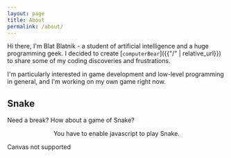 ```yaml
---
layout: page
title: About
permalink: /about/
---
```


Hi there, I'm Blat Blatnik - a student of artificial intelligence and a huge programming geek. I decided to create [`computerBear`]({{"/" | relative_url}}) to share some of my coding discoveries and frustrations. 

I'm particularly interested in game development and low-level programming in general, and I'm working on my own game right now.

## Snake

Need a break? How about a game of Snake?

<noscript>
  <p style="text-align:center;">
    You have to enable javascript to play Snake.
  </p>
</noscript>
<canvas id="canvas" tabindex="-1" style="height: 50%;">Canvas not supported</canvas>

<script type="text/javascript">
var e=document.getElementById("canvas"),h=e.getContext("2d",{alpha:!1}),k=e.getBoundingClientRect();e.setAttribute("width",k.width);e.setAttribute("height",k.height);e.focus();var l=40,n=20,q=Array(4),r=0,t=0,u=0,v=0,w=20,x=10,y=Array(1600);y[0]=w;y[1]=x;y[2]=w;y[3]=x;y[4]=w;y[5]=x;
for(var z=6,B=2,C=0,D="score: 0",ba=aa(),F=0,G=Array(1600),H=[],I=G.length,J=[],K=Array(101),L=[{r:255,b:0,a:0},{r:255,b:136,a:0},{r:97,b:46,a:0}],M=0;20>M;++M)for(var N=0;40>N;++N){var ca=2*(40*M+N);G[ca+0]=N;G[ca+1]=M}for(var O=0;O<K.length;++O){var P,Q=Math.min(Math.max(O/(K.length-1)*L.length,0),L.length-1),R=L[Math.floor(Q)],S=L[Math.ceil(Q)],da=Q-Math.floor(Q);P={r:T(R.r,S.r),b:T(R.b,S.b),a:T(R.a,S.a)};K[O]="rgb("+P.r+","+P.b+","+P.a+")"}U();e.addEventListener("keydown",ea);
e.addEventListener("focusout",fa);V();
function V(){var a=aa(),b=(a-ba)/1E3;ba=a;.018>=b?b=1/60:.019<=b&&.021>=b?b=.02:.034<=b&&(b=1/30);if(0==B){F+=b;1==t?u-=20*b:2==t?u+=20*b:3==t?v-=20*b:4==t&&(v+=20*b);if(b=0!=t&&(1<=Math.abs(u)||1<=Math.abs(v))){for(a=z-2;2<=a;a-=2)y[a+0]=y[a-2],y[a+1]=y[a-1];-1>=u?(y[0]--,u++):1<=u?(y[0]++,u--):-1>=v?(y[1]--,v++):1<=v&&(y[1]++,v--);0>y[0]&&(y[0]=39);40<=y[0]&&(y[0]=0);0>y[1]&&(y[1]=19);20<=y[1]&&(y[1]=0);for(a=0;a<H.length;a+=3){var c=H[a+0],g=H[a+1],d=H[a+2];if(y[0]==c&&y[1]==g){C+=Math.max(1,Math.ceil((1-
Math.min(Math.max((F-d)/(5+z/20),0),1))*z/2));D="score: "+Math.ceil(C);J.push(c,g,F);H.splice(a,3);0==H.length&&U();break}}c=y[z-2];g=y[z-1];for(a=0;a<J.length;a+=3)d=J[a+1],J[a+0]==c&&d==g&&(y[z++]=c,y[z++]=g,J.splice(a,3),a-=3);if(6<z)for(a=2;a<z;a+=2)if(y[0]==y[a+0]&&y[1]==y[a+1]){B=3;break}}if((b||0==t)&&0<r){b=q[0];for(a=1;a<r;++a)q[a-1]=q[a];--r;ha(b,t)||(t=b,v=u=0)}}a=e.width;b=e.height;l=a/40;n=b/20;h.globalCompositeOperation="source-over";h.fillStyle="white";h.fillRect(0,0,a,b);for(c=0;c<
H.length;c+=3){g=H[c+0];d=H[c+1];var f=Math.min(Math.max((F-H[c+2])/(5+z/20),0),1);h.fillStyle=K[Math.floor(100*f)];f=1-ia(f)/3;var m=(1-f)/2;W(g+m,d+m,f,f,.25*f,!1)}h.fillStyle="rgb(50, 50, 50)";c=1+z/2;for(g=0;g<J.length;g+=3)d=.8+.3*(1-20*(F-J[g+2])/c),f=(1-d)/2,W(J[g+0]+f,J[g+1]+f,d,d,d/4,!1);c=y[z-2];g=y[z-1];d=y[z-4]-c;f=y[z-3]-g;d=0<d&&20>d||-20>d?2:0>d&&20>-d||20<d?1:0<f&&10>f||-10>f?4:0>f&&10>-f||10<f?3:0;f=Math.abs(u)+Math.abs(v);1==d?c-=f:2==d?c+=f:3==d?g-=f:4==d&&(g+=f);h.fillStyle="black";
d=y[0];f=y[1];X(d+u,f+v,d,f);for(m=2;m<z-2;m+=2){var p=y[m+0],A=y[m+1];X(d,f,p,A);d=p;f=A}X(c,g,d,f);if(0==B||1==B)h.font="400 20px Serif",h.textAlign="center",h.fillStyle="rgb(120, 120, 120)",h.fillText(D,a/2,40);0==B?window.requestAnimationFrame(V):(2!=B&&(h.globalCompositeOperation="multiply",h.fillStyle="rgb(200, 200, 200)",h.fillRect(0,0,a,b),h.globalCompositeOperation="source-over"),h.font="400 32px Serif",h.textAlign="center",h.fillStyle="rgb(120, 120, 120)",2==B?h.fillText("Move to Start",
a/2,b/4):1==B?h.fillText("Paused",a/2,b/2):3==B&&(h.fillText("Game Over!",a/2,b/4),h.fillText(D,a/2,b/4+40),h.font="400 20px Serif",h.fillText("Press space to try again",a/2,b/4+80)))}function X(a,b,c,g){var d=Math.min(a,c);a=Math.max(a,c);c=Math.min(b,g);b=Math.max(b,g);g=a-d;var f=b-c,m=g+1,p=f+1;1<g?(Y(d-1,c,2,1),Y(a,b,2,1)):1<f?(Y(d,c-1,1,2),Y(a,b,1,2)):(Y(d,c,m,p),0>d?Y(40+d,c,m,p):39<a?Y(d-40,c,m,p):0>c?Y(d,20+c,m,p):19<b&&Y(d,c-20,m,p))}function Y(a,b,c,g){W(a+.1,b+.1,c-.2,g-.2,.5,!0)}
function W(a,b,c,g,d,f){a*=l;b*=n;c*=l;g*=n;d*=Math.min(l,n);f?(a=Math.ceil(a),b=Math.ceil(b),c=Math.ceil(c),g=Math.ceil(g)):(a+=.6,b+=.6);h.beginPath();h.moveTo(a+d,b);h.lineTo(a+c-d,b);h.quadraticCurveTo(a+c,b,a+c,b+d);h.lineTo(a+c,b+g-d);h.quadraticCurveTo(a+c,b+g,a+c-d,b+g);h.lineTo(a+d,b+g);h.quadraticCurveTo(a,b+g,a,b+g-d);h.lineTo(a,b+d);h.quadraticCurveTo(a,b,a+d,b);h.closePath();h.fill()}
function U(){if(1600>z){var a;do{if(I>=G.length){for(a=G.length-2;2<=a;a-=2){var b=2*Math.floor(Math.random()*a/2);var c=G[a+0],g=G[a+1];G[a+0]=G[b+0];G[a+1]=G[b+1];G[b+0]=c;G[b+1]=g}I=0}a=G[I++];b=G[I++]}while(Z(a,b));H.push(a,b,F);if((z-20)/2E3>Math.random()){c=Math.random();if(.25>c&&39>a&&19>b){var d=a+1;var f=b;var m=a;var p=b+1;var A=a+1;var E=b+1}else.5>c&&37>a?(d=a+1,f=b,m=a+2,p=b,A=a+3,E=b):.75>c&&17>b?(d=a,f=b+1,m=a,p=b+2,A=a,E=b+3):38>a&&19>b&&(d=a+1,f=b,m=a+1,p=b+1,A=a+2,E=b+1);Z(d,f)||
Z(m,p)||Z(A,E)||H.push(d,f,F,m,p,F,A,E,F)}}}function fa(){0==B&&(B=1)}
function ea(a){var b=B;if(32==a.keyCode||13==a.keyCode||27==a.keyCode)a.preventDefault(),0==B?B=1:1==B?B=0:3==B&&(t=r=0,w=20,x=10,z=6,y[0]=w,y[1]=x,y[2]=w,y[3]=x,y[4]=w,y[5]=x,v=u=0,B=2,C=0,D="score: 0",F=0,J.length=0,H.length=0,U(),window.requestAnimationFrame(V));else{a.preventDefault();var c=0;switch(a.keyCode){case 37:case 65:case 100:c=1;break;case 38:case 87:case 104:c=3;break;case 39:case 68:case 102:c=2;break;case 40:case 83:case 101:c=4}if(0!=c&&2==B||0==B)r<q.length&&(ha(c,0==r?t:q[r-1])||
(q[r++]=c)),2==B&&(B=0)}0==B&&0!=b&&window.requestAnimationFrame(V)}function Z(a,b){for(var c=0;c<z;c+=2)if(y[c+0]==a&&y[c+1]==b)return!0;return!1}function ha(a,b){return 0==a||0==b?!1:(1==a||2==a)==(1==b||2==b)||(3==a||4==a)==(3==b||4==b)}function aa(){return window.performance.now?window.performance.now():window.performance.webkitNow?window.performance.webkitNow():(new Date).getTime()}function T(a,b){return a+(b-a)*ia(da)}function ia(a){a=Math.min(Math.max(a-0,0),1);return a*a*(3-2*a)};
</script>